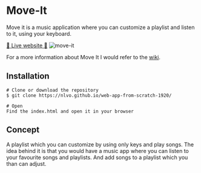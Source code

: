 # Move-It
Move it is a music application where you can customize a playlist and listen to it, using your keyboard.

[🚀 Live website 🚀](https://nlvo.github.io/web-design-1920/)
![move-it](https://user-images.githubusercontent.com/8554238/81085854-0b400500-8ef8-11ea-839e-f75d759ef333.png)

For a more information about Move It I would refer to the [wiki](https://github.com/nlvo/web-design-1920/wiki/).

## Installation
```
# Clone or download the repository
$ git clone https://nlvo.github.io/web-app-from-scratch-1920/

# Open
Find the index.html and open it in your browser
```

## Concept
A playlist which you can customize by using only keys and play songs. The idea behind it is that you would have a music app where you can listen to your favourite songs and playlists. And add songs to a playlist which you than can adjust.
